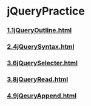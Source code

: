 # jQueryPractice
### <a href="https://sun-gwang.github.io/jQuery/1.1jQueryOutline.html">1.1jQueryOutline.html</a>
### <a href="https://sun-gwang.github.io/jQuery/2.4jQuerySyntax.html">2.4jQuerySyntax.html</a>
### <a href="https://sun-gwang.github.io/jQuery/3.6jQuerySelecter.html">3.6jQuerySelecter.html</a>
### <a href="https://sun-gwang.github.io/jQuery/3.8jQueryRead.html">3.8jQueryRead.html</a>
### <a href="https://sun-gwang.github.io/jQuery/4.9jQeuryAppend.html">4.9jQeuryAppend.html</a>
